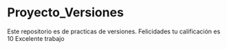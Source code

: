 # Proyecto_Versiones
Este repositorio es de practicas de versiones.
Felicidades tu calificación es 10
Excelente trabajo